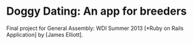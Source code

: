 # Doggy Dating: An app for breeders

Final project for General Assembly: WDI Summer 2013
[*Ruby on Rails Application]
by [James Elliott].